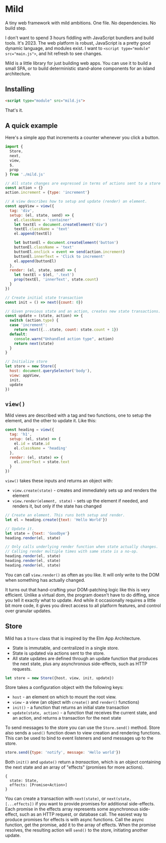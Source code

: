 # Mild

A tiny web framework with mild ambitions. One file. No dependencies. No build step.

I don't want to spend 3 hours fiddling with JavaScript bundlers and build tools. It's 2023. The web platform is robust, JavaScript is a pretty good dynamic language, and modules exist. I want to `<script type="module" src="main.js">`, and hit refresh to see changes.

Mild is a little library for just building web apps. You can use it to build a small SPA, or to build deterministic stand-alone components for an island architecture.

## Installing

```html
<script type="module" src="mild.js">
```

That's it.

## A quick example

Here's a simple app that increments a counter whenever you click a button.

```js
import {
  Store,
  next,
  view,
  $,
  prop
} from './mild.js'

// All state changes are expressed in terms of actions sent to a store
const action = {}
action.increment = {type: 'increment'}

// A view describes how to setup and update (render) an element.
const appView = view({
  tag: 'div',
  setup: (el, state, send) => {
    el.className = 'container'
    let textEl = document.createElement('div')
    textEl.className = 'text'
    el.append(textEl)

    let buttonEl = document.createElement('button')
    buttonEl.className = 'text'
    buttonEl.onclick = event => send(action.increment)
    buttonEl.innerText = 'Click to increment'
    el.append(buttonEl)
  },
  render: (el, state, send) => {
    let textEl = $(el, '.text')
    prop(textEl, 'innerText', state.count)
  }
})

// Create initial state transaction
const init = () => next({count: 0})

// Given previous state and an action, creates new state transactions.
const update = (state, action) => {
  switch (action.type) {
  case 'increment':
    return next({...state, count: state.count + 1})
  default:
    console.warn("Unhandled action type", action)
    return next(state)
  }
}

// Initialize store
let store = new Store({
  host: document.querySelector('body'),
  view: appView,
  init,
  update
})
```

## `view()`

Mild views are described with a tag and two functions, one to setup the element, and the other to update it. Like this:

```js
const heading = view({
  tag: 'h1',
  setup: (el, state) => {
    el.id = state.id
    el.className = 'heading'
  },
  render: (el, state) => {
    el.innerText = state.text
  }
})
```

`view()` takes these inputs and returns an object with:

- `view.create(state)` - creates and immediately sets up and renders the element
- `view.render(element, state)` - sets up the element if needed, and renders it, but only if the state has changed

```js
// Create an element. This runs both setup and render.
let el = heading.create({text: 'Hello World'})

// Update it.
let state = {text: 'Goodbye'}
heading.render(el, state)

// Only calls underlying render function when state actually changes.
// Calling render multiple times with same state is a no-op.
heading.render(el, state)
heading.render(el, state)
heading.render(el, state)
```

You can call `view.render()` as often as you like. It will only write to the DOM when something has actually changed.

It turns out that hand-crafting your DOM-patching logic like this is very efficient. Unlike a virtual dom, the program doesn't have to do diffing, since you tell it exactly what to update. And while it occasionally requires a little bit more code, it gives you direct access to all platform features, and control over granular updates.

## Store

Mild has a `Store` class that is inspired by the Elm App Architecture.

- State is immutable, and centralized in a single store.
- State is updated via actions sent to the store.
- All state updates are defined through an update function that produces the next state, plus any asynchronous side-effects, such as HTTP requests.

```js
let store = new Store({host, view, init, update})
```

Store takes a configuration object with the following keys:

- `host` - an element on which to mount the root view.
- `view` - a view (an object with `create()` and `render()` functions)
- `init()` - a function that returns an initial state transaction
- `update(state, action)` - a function that receives the current state, and an action, and returns a transaction for the next state

To send messages to the store you can use the `Store.send()` method. Store also sends a `send()` function down to view creation and rendering functions. This can be used to bind to event listeners and send messages up to the store.

```js
store.send({type: 'notify', message: 'Hello world'})
```

Both `init()` and `update()` return a _transaction_, which is an object containing the next state and an array of "effects" (promises for more actions).

```
{
  state: State,
  effects: [Promise<Action>]
}
```

You can create a transaction with `next(state)`, or `next(state, [...effects])` if you want to provide promises for additional side-effects.
Each promise in the effects array represents some asynchronous side-effect, such as an HTTP request, or database call. The easiest way to produce promises for effects is with async functions. Call the async function, get the promise, add it to the array of effects. When the promise resolves, the resulting action will `send()` to the store, initiating another update.